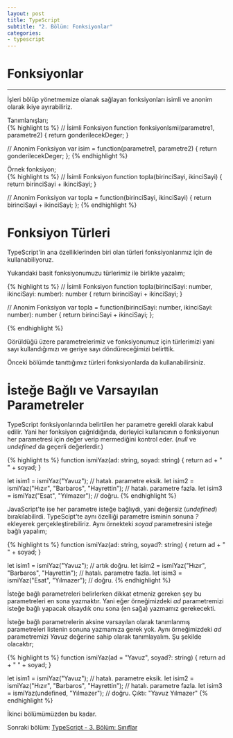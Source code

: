 ```yaml
---
layout: post
title: TypeScript 
subtitle: "2. Bölüm: Fonksiyonlar"
categories:
- typescript
---
```


# Fonksiyonlar
---------------

İşleri bölüp yönetmemize olanak sağlayan fonksiyonları isimli ve anonim olarak ikiye ayırabiliriz.

Tanımlanışları;  
{% highlight ts %}
// İsimli Fonksiyon
function fonksiyonIsmi(parametre1, parametre2) {
    return gonderilecekDeger;
}

// Anonim Fonksiyon
var isim = function(parametre1, parametre2) { return gonderilecekDeger; };
{% endhighlight %}

Örnek fonksiyon;  
{% highlight ts %}
// İsimli Fonksiyon
function topla(birinciSayi, ikinciSayi) {
    return birinciSayi + ikinciSayi;
}

// Anonim Fonksiyon
var topla = function(birinciSayi, ikinciSayi) { return birinciSayi + ikinciSayi; };
{% endhighlight %}

# Fonksiyon Türleri

TypeScript'in ana özelliklerinden biri olan türleri fonksiyonlarımız için de kullanabiliyoruz.  

Yukarıdaki basit fonksiyonumuzu türlerimiz ile birlikte yazalım;  

{% highlight ts %}
// İsimli Fonksiyon
function topla(birinciSayi: number, ikinciSayi: number): number {
    return birinciSayi + ikinciSayi;
}

// Anonim Fonksiyon
var topla = function(birinciSayi: number, ikinciSayi: number): number {
    return birinciSayi + ikinciSayi; 
};

{% endhighlight %}

Görüldüğü üzere parametrelerimiz ve fonksiyonumuz için türlerimizi yani sayı kullandığımızı ve geriye sayı döndüreceğimizi belirttik.  

Önceki bölümde tanıttığımız türleri fonksiyonlarda da kullanabilirsiniz.

# İsteğe Bağlı ve Varsayılan Parametreler 

TypeScript fonksiyonlarında belirtilen her parametre gerekli olarak kabul edilir.
Yani her fonksiyon çağrıldığında, derleyici kullanıcının o fonksiyonun her parametresi için değer verip mermediğini kontrol eder. (*null* ve *undefined* da geçerli değerlerdir.)

{% highlight ts %}
function ismiYaz(ad: string, soyad: string) {
    return ad + " " + soyad;
}

let isim1 = ismiYaz("Yavuz");                           // hatalı. parametre eksik.
let isim2 = ismiYaz("Hızır", "Barbaros", "Hayrettin");  // hatalı. parametre fazla.
let isim3 = ismiYaz("Esat", "Yılmazer");                // doğru.
{% endhighlight %}

JavaScript'te ise her parametre isteğe bağlıydı, yani değersiz (*undefined*) bırakılabilirdi.
TypeScipt'te aynı özelliği parametre isminin sonuna *?* ekleyerek gerçekleştirebiliriz.
Aynı örnekteki *soyad* parametresini isteğe bağlı yapalım;

{% highlight ts %}
function ismiYaz(ad: string, soyad?: string) {
    return ad + " " + soyad;
}

let isim1 = ismiYaz("Yavuz");                           // artık doğru.
let isim2 = ismiYaz("Hızır", "Barbaros", "Hayrettin");  // hatalı. parametre fazla.
let isim3 = ismiYaz("Esat", "Yılmazer");                // doğru.
{% endhighlight %}

İsteğe bağlı parametreleri belirlerken dikkat etmeniz gereken şey bu parametreleri en sona yazmaktır.
Yani eğer örneğimizdeki *ad* parametremizi isteğe bağlı yapacak olsaydık onu sona (en sağa) yazmamız gerekecekti.

İsteğe bağlı parametrelerin aksine varsayılan olarak tanımlanmış parametreleri listenin sonuna yazmamıza gerek yok.
Aynı örneğimizdeki *ad* parametremizi *Yavuz* değerine sahip olarak tanımlayalım. Şu şekilde olacaktır;

{% highlight ts %}
function ismiYaz(ad = "Yavuz", soyad?: string) {
    return ad + " " + soyad;
}

let isim1 = ismiYaz("Yavuz");                           // hatalı. parametre eksik.
let isim2 = ismiYaz("Hızır", "Barbaros", "Hayrettin");  // hatalı. parametre fazla.
let isim3 = ismiYaz(undefined, "Yılmazer");             // doğru. Çıktı: "Yavuz Yılmazer"
{% endhighlight %}

İkinci bölümümüzden bu kadar.

Sonraki bölüm: [TypeScript - 3. Bölüm: Sınıflar][1]

[1]: /typescript/2016/05/05/typescript-ucuncu-bolum-siniflar.html